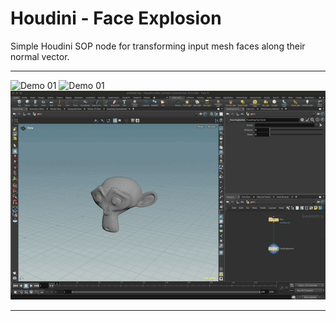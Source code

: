 # Houdini - Face Explosion
Simple Houdini SOP node for transforming input mesh faces along their normal vector.

---

![Demo 01](./demo/demo01.gif)
![Demo 01](./demo/demo02.gif)
![Demo 01](./demo/demo03.gif)


---